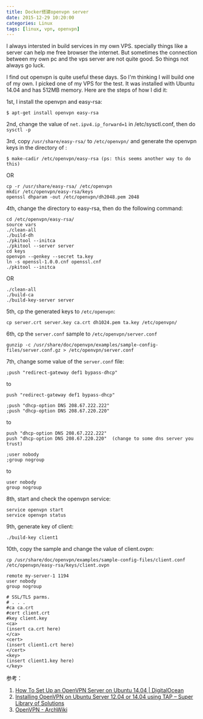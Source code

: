```yaml
---
title: Docker搭建openvpn server
date: 2015-12-29 10:20:00 
categories: Linux
tags: [linux, vpn, openvpn]
---
```

I always intersted in build services in my own VPS.
specially things like a server can help me free browser the internet.
But sometimes the connection between my own pc and the vps server are not quite good. So things not always go luck.


I find out openvpn is quite useful these days. So I'm thinking I will build one of my own. I picked one of my VPS for the test. It was installed with Ubuntu 14.04 and has 512MB memory. Here are the steps of how I did it:

1st, I install the openvpn and easy-rsa:

    $ apt-get install openvpn easy-rsa

2nd, change the value of ```net.ipv4.ip_forward=1``` in /etc/sysctl.conf, then do ```sysctl -p```

3rd, copy ```/usr/share/easy-rsa/``` to  ```/etc/openvpn/``` and generate the openvpn keys in the directory of :

    $ make-cadir /etc/openvpn/easy-rsa (ps: this seems another way to do this)

OR

    cp -r /usr/share/easy-rsa/ /etc/openvpn
    mkdir /etc/openvpn/easy-rsa/keys
    openssl dhparam -out /etc/openvpn/dh2048.pem 2048

4th, change the directory to easy-rsa, then do the following command:

    cd /etc/openvpn/easy-rsa/
    source vars
    ./clean-all
    ./build-dh
    ./pkitool --initca
    ./pkitool --server server
    cd keys
    openvpn --genkey --secret ta.key
    ln -s openssl-1.0.0.cnf openssl.cnf     
    ./pkitool --initca

OR

    ./clean-all
    ./build-ca
    ./build-key-server server

5th, cp the generated keys to ```/etc/openvpn```:

    cp server.crt server.key ca.crt dh1024.pem ta.key /etc/openvpn/

6th, cp the ```server.conf``` sample to ```/etc/openvpn/server.conf```

    gunzip -c /usr/share/doc/openvpn/examples/sample-config-files/server.conf.gz > /etc/openvpn/server.conf

7th, change some value of the ```server.conf``` file:

    ;push "redirect-gateway def1 bypass-dhcp"

to

    push "redirect-gateway def1 bypass-dhcp"

    ;push "dhcp-option DNS 208.67.222.222"
    ;push "dhcp-option DNS 208.67.220.220"

to

    push "dhcp-option DNS 208.67.222.222"
    push "dhcp-option DNS 208.67.220.220"  (change to some dns server you trust)

    ;user nobody
    ;group nogroup

to

    user nobody
    group nogroup

8th,  start and check the openvpn service:

    service openvpn start
    service openvpn status


9th, generate key of client:

    ./build-key client1

10th, copy the sample and change the value of client.ovpn:

    cp /usr/share/doc/openvpn/examples/sample-config-files/client.conf /etc/openvpn/easy-rsa/keys/client.ovpn

    remote my-server-1 1194
    user nobody
    group nogroup

    # SSL/TLS parms.
    # . . .
    #ca ca.crt
    #cert client.crt
    #key client.key
    <ca>
    (insert ca.crt here)
    </ca>
    <cert>
    (insert client1.crt here)
    </cert>
    <key>
    (insert client1.key here)
    </key>


参考：

1. [How To Set Up an OpenVPN Server on Ubuntu 14.04 | DigitalOcean](https://www.digitalocean.com/community/tutorials/how-to-set-up-an-openvpn-server-on-ubuntu-14-04)
2. [Installing OpenVPN on Ubuntu Server 12.04 or 14.04 using TAP – Super Library of Solutions](http://www.slsmk.com/getting-started-with-openvpn/installing-openvpn-on-ubuntu-server-12-04-or-14-04-using-tap/)
3. [OpenVPN - ArchWiki](https://wiki.archlinux.org/index.php/OpenVPN#Routing_all_client_traffic_through_the_server)